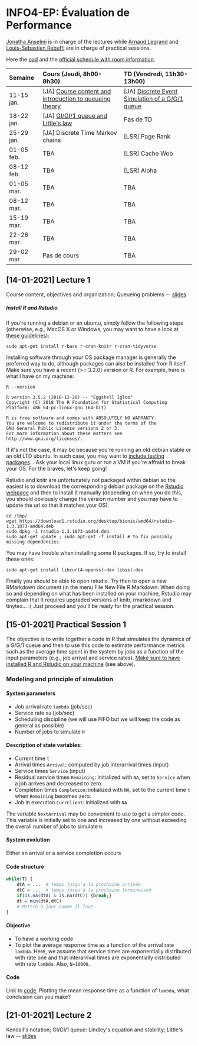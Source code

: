 # INFO4-EP: Évaluation de Performance

[Jonatha Anselmi](mailto:jonatha.anselmi@inria.fr) is in charge of the
lectures while [Arnaud Legrand](mailto:arnaud.legrand@imag.fr) and [Louis-Sebastien Rebuffi](mailto:louis-sebastien.rebuffi@ens-lyon.fr) are in
charge of practical sessions.

Here the [pad](http://pads.univ-grenoble-alpes.fr/p/INFO4_EP)
and the
[official schedule with room information](http://redirect.univ-grenoble-alpes.fr/ADE_ETUDIANTS_POLYTECH).


| Semaine    | Cours (Jeudi, 8h00-9h30)                                                | TD (Vendredi, 11h30-13h00)                                                                |
|:-----------|:--------------------------------------------------------------------------|:-----------------------------------------------------------------------------------------|
| 11-15 jan. | [JA] [Course content and introduction to queueing theory](#14-01-2021-lecture-1)     | [JA] [Discrete Event Simulation of a G/G/1 queue](#15-01-2021-practical-session-1)
| 18-22 jan. | [JA] [GI/GI/1 queue and Little's law](#21-01-2021-lecture-2)   | Pas de TD                                                                         
| 25-29 jan. | [JA] Discrete Time Markov chains   | [LSR] Page Rank
| 01-05 feb. | TBA   | [LSR] Cache Web
| 08-12 feb. | TBA   | [LSR] Aloha
| 01-05 mar. | TBA   | TBA
| 08-12 mar. | TBA   | TBA
| 15-19 mar.| TBA   | TBA
| 22-26 mar. | TBA   | TBA
| 29-02 mar | Pas de cours   | TBA
                                                                                  


## [14-01-2021] Lecture 1

Course content, objectives and organization; Queueing problems -- [slides](https://github.com/jonatha-anselmi/INFO4-EP/blob/main/RICM4_EP_01_intro.pdf)


##### Install R and Rstudio
If you're running a debian or an ubuntu,
simply follow the following steps (otherwise, e.g., MacOS X or
Windows, you may want to have a look at [these
guidelines](https://gitlab.inria.fr/learninglab/mooc-rr/mooc-rr-ressources/-/blob/master/module2/ressources/rstudio_fr.org)):

``` shell
sudo apt-get install r-base r-cran-knitr r-cran-tidyverse
```
	
Installing software through your OS package manager is generally
the preferred way to do, although packages can also be installed
from R itself. Make sure you have a recent (>= 3.2.0) version or R. For example,
here is what I have on my machine:
	
``` shell	
R --version
```

    R version 3.5.2 (2018-12-20) -- "Eggshell Igloo"
    Copyright (C) 2018 The R Foundation for Statistical Computing
    Platform: x86_64-pc-linux-gnu (64-bit)

    R is free software and comes with ABSOLUTELY NO WARRANTY.
    You are welcome to redistribute it under the terms of the
    GNU General Public License versions 2 or 3.
    For more information about these matters see
    http://www.gnu.org/licenses/.

If it's not the case, it may be because you're running an old debian
stable or an old LTD ubuntu. In such case, you may want to [include
testing
packages](http://serverfault.com/questions/22414/how-can-i-run-debian-stable-but-install-some-packages-from-testing)... Ask
your local linux guru or run a VM if you're affraid to break your
OS. For the braves, let's keep going!

Rstudio and knitr are unfortunately not packaged within debian so
the easiest is to download the corresponding debian package on the
[Rstudio webpage](http://www.rstudio.com/ide/download/desktop)
and then to install it manually (depending on when you do this,
you should obviously change the version number and you may have to
update the url so that it matches your OS).

``` shell
cd /tmp/
wget https://download1.rstudio.org/desktop/bionic/amd64/rstudio-1.3.1073-amd64.deb
sudo dpkg -i rstudio-1.3.1073-amd64.deb
sudo apt-get update ; sudo apt-get -f install # to fix possibly missing dependencies
```

You may have trouble when installing some R packages. If so, try to
install these ones:

``` shell
sudo apt-get install libcurl4-openssl-dev libssl-dev
```

Finally you should be able to open rstudio. Try then to open a new
RMarkdown document (in the menu File New File R Markdown. When
doing so and depending on what has been installed on your machine,
Rstudio may complain that it requires upgraded versions of knitr,
rmarkdown and tinytex... :( Just proceed and you'll be ready for the
practical session.

## [15-01-2021] Practical Session 1

The objective is to write together a code in R that simulates the dynamics of a G/G/1 queue and then to use this code to estimate performance metrics such as the average time spent in the system by jobs as a function of the input parameters (e.g., job arrival and service rates). <ins>Make sure to have installed R and Rstudio on your machine</ins> (see above).


### Modeling and principle of simulation

#### System parameters

- Job arrival rate `lambda` (job/sec)
- Service rate `mu` (job/sec)
- Scheduling discipline (we will use FIFO but we will keep the code as general as possible)
- Number of jobs to simulate `N`

#### Description of state variables:

- Current time `t`
- Arrival times `Arrival`: computed by job interarrival times (input)
- Service times `Service` (input)
- Residual service times `Remaining`: initialized with `NA`, set to `Service` when a job arrives and decreased to zero.
- Completion times `Completion`: initialized with `NA`, set to the current time `t` when `Remaining` becomes zero.
- Job in execution `CurrClient`: initialized with `NA`

The variable `NextArrival` may be convenient to use to get a simpler code. This variable is initially set to one and increased by one without exceeding the overall number of jobs to simulate `N`.

#### System evolution

Either an arrival or a service completion occurs

#### Code structure

``` R
while(T) {
    dtA = ...  # temps jusqu'à la prochaine arrivée
    dtC = ...  # temps jusqu'à la prochaine terminaison
    if(is.na(dtA) & is.na(dtC)) {break;}
    dt = min(dtA,dtC)
    # Mettre à jour comme il faut.
}
```

#### Objective
- To have a working code
- To plot the average response time as a function of the arrival rate `lambda`. Here, we assume that service times are exponentially distributed with rate one and that interarrival times are exponentially distributed with rate `lambda`. Also, `N=10000`.


#### Code

Link to [code](https://github.com/jonatha-anselmi/INFO4-EP/blob/main/GG1.Rmd). Plotting the mean response time as a function of `lambda`, what conclusion can you make?


## [21-01-2021] Lecture 2

Kendall's notation; GI/GI/1 queue: Lindley's equation and stability; Little's law -- [slides](https://github.com/jonatha-anselmi/INFO4-EP/blob/main/EP-Chap2-Bases.pdf)
